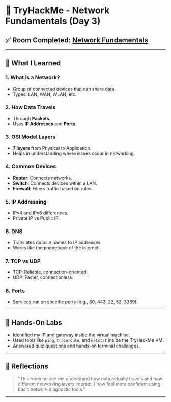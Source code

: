 # 📡 TryHackMe - Network Fundamentals (Day 3)

## ✅ Room Completed: [Network Fundamentals](https://tryhackme.com/room/networkfundamentals)

---

## 🧠 What I Learned

### 1. What is a Network?

- Group of connected devices that can share data.
- Types: LAN, WAN, WLAN, etc.

### 2. How Data Travels

- Through **Packets**.
- Uses **IP Addresses** and **Ports**.

### 3. OSI Model Layers

- **7 layers** from Physical to Application.
- Helps in understanding where issues occur in networking.

### 4. Common Devices

- **Router**: Connects networks.
- **Switch**: Connects devices within a LAN.
- **Firewall**: Filters traffic based on rules.

### 5. IP Addressing

- IPv4 and IPv6 differences.
- Private IP vs Public IP.

### 6. DNS

- Translates domain names to IP addresses.
- Works like the phonebook of the internet.

### 7. TCP vs UDP

- TCP: Reliable, connection-oriented.
- UDP: Faster, connectionless.

### 8. Ports

- Services run on specific ports (e.g., 80, 443, 22, 53, 3389).

---

## 🧪 Hands-On Labs

- Identified my IP and gateway inside the virtual machine.
- Used tools like `ping`, `traceroute`, and `netstat` inside the TryHackMe VM.
- Answered quiz questions and hands-on terminal challenges.

---

## 💭 Reflections

> "This room helped me understand how data actually travels and how different networking layers interact. I now feel more confident using basic network diagnostic tools."
> 

---